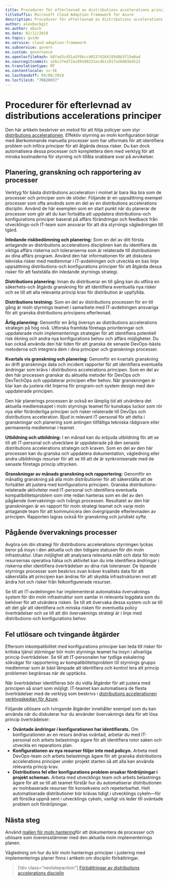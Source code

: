 ```yaml
---
title: Procedurer för efterlevnad av distributions accelerations principer
titleSuffix: Microsoft Cloud Adoption Framework for Azure
description: Procedurer för efterlevnad av distributions accelerations principer
author: alexbuckgit
ms.author: abuck
ms.date: 02/11/2019
ms.topic: guide
ms.service: cloud-adoption-framework
ms.subservice: govern
ms.custom: governance
ms.openlocfilehash: b8fad3c451a5f6bcc402374264195d8b3f15e0ad
ms.sourcegitcommit: a26c27ed72ac89198231ec4b11917a20d03bd222
ms.translationtype: MT
ms.contentlocale: sv-SE
ms.lasthandoff: 09/06/2019
ms.locfileid: "70828037"
---
```

# <a name="deployment-acceleration-policy-compliance-processes"></a>Procedurer för efterlevnad av distributions accelerations principer

Den här artikeln beskriver en metod för att följa policyer som styr [distributions accelerationen](./index.md). Effektiv styrning av moln konfiguration börjar med återkommande manuella processer som har utformats för att identifiera problem och införa principer för att åtgärda dessa risker. Du kan dock automatisera dessa processer och komplettera dem med verktyg för att minska kostnaderna för styrning och tillåta snabbare svar på avvikelser.

## <a name="planning-review-and-reporting-processes"></a>Planering, granskning och rapportering av processer

Verktyg för bästa distributions acceleration i molnet är bara lika bra som de processer och principer som de stöder. Följande är en uppsättning exempel processer som ofta används som en del av en distributions accelerations disciplin. Använd de här exemplen som en start punkt när du planerar de processer som gör att du kan fortsätta att uppdatera distributions-och konfigurations principer baserat på affärs förändringar och feedback från utvecklings-och IT-team som ansvarar för att dra styrnings vägledningen till tgärd.

**Inledande riskbedömning och planering:** Som en del av ditt första antagande av distributions accelerations disciplinen kan du identifiera de viktiga affärs riskerna och toleranserna som är relaterade till distributionen av dina affärs program. Använd den här informationen för att diskutera tekniska risker med medlemmar i IT-avdelningen och utveckla en bas linje uppsättning distributions-och konfigurations principer för att åtgärda dessa risker för att fastställa din inledande styrnings strategi.

**Distributions planering:** Innan du distribuerar en till gång kan du utföra en säkerhets-och åtgärds granskning för att identifiera eventuella nya risker och se till att alla relevanta princip krav för distribution är uppfyllda.

**Distributions testning:** Som en del av distributions processen för en till gång är moln styrnings teamet i samarbete med IT-avdelningen ansvariga för att granska distributions principens efterlevnad.

**Årlig planering:** Genomför en årlig översyn av distributions accelerations strategin på hög nivå. Utforska framtida företags prioriteringar och uppdaterade moln implementerings strategier för att identifiera potentiell risk ökning och andra nya konfigurations behov och affärs möjligheter. Du kan också använda den här tiden för att granska de senaste DevOps-bästa metoderna och integrera dem i dina principer och gransknings processer.

**Kvartals vis granskning och planering:** Genomför en kvartals granskning av drift gransknings data och incident rapporter för att identifiera eventuella ändringar som krävs i distributions accelerations principen. Som en del av den här processen granskar du aktuella metoder för DevOps och DevTechOps och uppdaterar principen efter behov. När granskningen är klar kan du justera rikt linjerna för program-och system design med den uppdaterade principen.

Den här planerings processen är också en lämplig tid att utvärdera det aktuella medlemskapet i moln styrnings teamet för kunskaps luckor som rör nya eller föränderliga principer och risker relaterade till DevOps och distributions acceleration. Bjud in relevant IT-personal för att delta i granskningar och planering som antingen tillfälliga tekniska rådgivare eller permanenta medlemmar i teamet.

**Utbildning och utbildning:** I en månad kan du erbjuda utbildning för att se till att IT-personal och utvecklare är uppdaterade på den senaste distributions accelerations strategin och kraven. Som en del av den här processen kan du granska och uppdatera dokumentation, vägledning eller andra utbildnings resurser för att se till att de är synkroniserade med de senaste företags princip uttrycken.

**Granskningar av månads granskning och rapportering:** Genomför en månatlig granskning på alla moln distributioner för att säkerställa att de fortsätter att justera med konfigurations principen. Granska distributions-relaterade aktiviteter med IT-personal och identifiera eventuella kompatibilitetsproblem som inte redan hanteras som en del av den pågående övervaknings-och tvångs processen. Resultatet av den här granskningen är en rapport för moln strategi teamet och varje moln antagande team för att kommunicera den övergripande efterlevnaden av principen. Rapporten lagras också för granskning och juridiskt syfte.

## <a name="ongoing-monitoring-processes"></a>Pågående övervaknings processer

Avgöra om din strategi för distributions accelerations styrningen lyckas beror på insyn i den aktuella och den tidigare statusen för din moln infrastruktur. Utan möjlighet att analysera relevanta mått och data för moln resursernas operativa hälsa och aktivitet kan du inte identifiera ändringar i riskerna eller identifiera överträdelser av dina risk toleranser. De löpande styrnings processer som beskrivs ovan kräver kvalitets data för att säkerställa att principen kan ändras för att skydda infrastrukturen mot att ändra hot och risker från felkonfigurerade resurser.

Se till att IT-avdelningen har implementerat automatiska övervaknings system för din moln infrastruktur som samlar in relevanta loggdata som du behöver för att utvärdera risken. Se till att övervaka dessa system och se till att det går att identifiera och minska risken för eventuella policy överträdelser och se till att din övervaknings strategi är i linje med distributions-och konfigurations behov.

## <a name="violation-triggers-and-enforcement-actions"></a>Fel utlösare och tvingande åtgärder

Eftersom inkompatibilitet med konfigurations principer kan leda till risker för kritiska tjänst störningar bör moln styrnings teamet ha insyn i allvarliga princip överträdelser. Se till att IT-personalen har tydliga eskalering sökvägar för rapportering av kompatibilitetsproblem till styrnings grupps medlemmar som är bäst lämpade att identifiera och kontrol lera att princip problemen begränsas när de upptäcks.

När överträdelser identifieras bör du vidta åtgärder för att justera med principen så snart som möjligt. IT-teamet kan automatisera de flesta överträdelser med de verktyg som beskrivs i [distributions accelerationen verktygskedjan för Azure](toolchain.md).

Följande utlösare och tvingande åtgärder innehåller exempel som du kan använda när du diskuterar hur du använder övervaknings data för att lösa princip överträdelser:

- **Oväntade ändringar i konfigurationen har identifierats.** Om konfigurationen av en resurs ändras oväntad, arbetar du med IT-personal och arbets belastnings ägare för att identifiera rotor saken och utveckla en reparations plan.
- **Konfigurationen av nya resurser följer inte med policyn.** Arbeta med DevOps-team och arbets belastnings ägare för att granska distributions accelerations principer under projekt starten så att alla kan använda relevanta princip krav.
- **Distributions fel eller konfigurations problem orsakar fördröjningar i projekt scheman.** Arbeta med utvecklings team och arbets belastnings ägare för att se till att teamet förstår hur du automatiserar distributionen av molnbaserade resurser för konsekvens och repeterbarhet. Helt automatiserade distributioner bör krävas tidigt i utvecklings cykeln&mdash;för att försöka uppnå sent i utvecklings cykeln, vanligt vis leder till oväntade problem och fördröjningar.

## <a name="next-steps"></a>Nästa steg

Använd [mallen för moln hantering](./template.md)för att dokumentera de processer och utlösare som överensstämmer med den aktuella moln implementerings planen.

Vägledning om hur du kör moln hanterings principer i justering med implementerings planer finns i artikeln om disciplin förbättringar.

> [!div class="nextstepaction"]
> [Förbättringar av distributions accelerations disciplin](./discipline-improvement.md)
